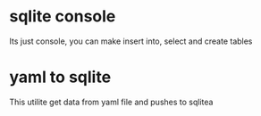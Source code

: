 # sqlite console

Its just console, you can make insert into, select and create tables

# yaml to sqlite

This utilite get data from yaml file and pushes to sqlitea